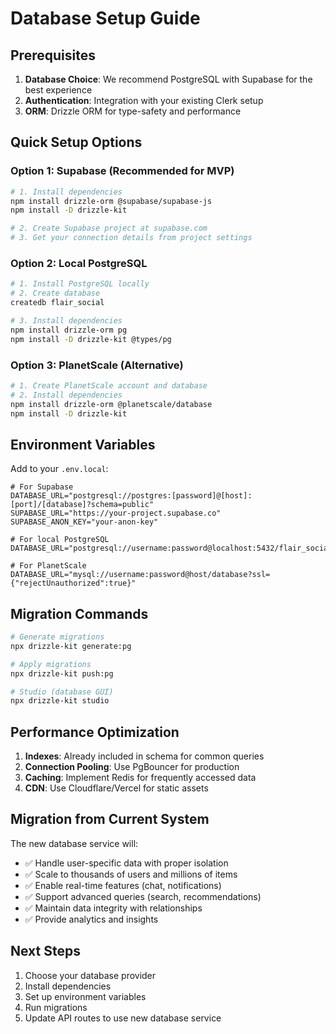 # Database Setup Guide

## Prerequisites

1. **Database Choice**: We recommend PostgreSQL with Supabase for the best experience
2. **Authentication**: Integration with your existing Clerk setup
3. **ORM**: Drizzle ORM for type-safety and performance

## Quick Setup Options

### Option 1: Supabase (Recommended for MVP)
```bash
# 1. Install dependencies
npm install drizzle-orm @supabase/supabase-js
npm install -D drizzle-kit

# 2. Create Supabase project at supabase.com
# 3. Get your connection details from project settings
```

### Option 2: Local PostgreSQL
```bash
# 1. Install PostgreSQL locally
# 2. Create database
createdb flair_social

# 3. Install dependencies
npm install drizzle-orm pg
npm install -D drizzle-kit @types/pg
```

### Option 3: PlanetScale (Alternative)
```bash
# 1. Create PlanetScale account and database
# 2. Install dependencies
npm install drizzle-orm @planetscale/database
npm install -D drizzle-kit
```

## Environment Variables

Add to your `.env.local`:

```env
# For Supabase
DATABASE_URL="postgresql://postgres:[password]@[host]:[port]/[database]?schema=public"
SUPABASE_URL="https://your-project.supabase.co"
SUPABASE_ANON_KEY="your-anon-key"

# For local PostgreSQL
DATABASE_URL="postgresql://username:password@localhost:5432/flair_social"

# For PlanetScale
DATABASE_URL="mysql://username:password@host/database?ssl={"rejectUnauthorized":true}"
```

## Migration Commands

```bash
# Generate migrations
npx drizzle-kit generate:pg

# Apply migrations
npx drizzle-kit push:pg

# Studio (database GUI)
npx drizzle-kit studio
```

## Performance Optimization

1. **Indexes**: Already included in schema for common queries
2. **Connection Pooling**: Use PgBouncer for production
3. **Caching**: Implement Redis for frequently accessed data
4. **CDN**: Use Cloudflare/Vercel for static assets

## Migration from Current System

The new database service will:
- ✅ Handle user-specific data with proper isolation
- ✅ Scale to thousands of users and millions of items
- ✅ Enable real-time features (chat, notifications)
- ✅ Support advanced queries (search, recommendations)
- ✅ Maintain data integrity with relationships
- ✅ Provide analytics and insights

## Next Steps

1. Choose your database provider
2. Install dependencies
3. Set up environment variables
4. Run migrations
5. Update API routes to use new database service
